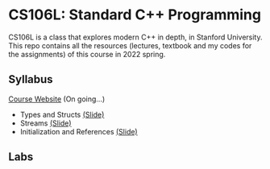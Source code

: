CS106L: Standard C++ Programming
====================
CS106L is a class that explores modern C++ in depth, in Stanford University. This repo contains all the resources (lectures, textbook and my codes for the assignments) of this course in 2022 spring.

## Syllabus
[Course Website](http://web.stanford.edu/class/cs106l/)
(On going...)
- Types and Structs [(Slide)](lectures/1_Types&Structs.pdf)
- Streams [(Slide)](lectures/2_Streams.pdf)
- Initialization and References [(Slide)](lectures/3_Init&Refs.pdf)

## Labs
